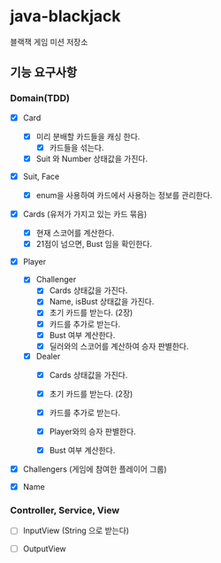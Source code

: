 # java-blackjack
블랙잭 게임 미션 저장소

## 기능 요구사항
### Domain(TDD)
- [x] Card
  - [x] 미리 분배할 카드들을 캐싱 한다.
      - [x] 카드들을 섞는다.
  - [x] Suit 와 Number 상태값을 가진다.
  
- [x] Suit, Face
  - [x] enum을 사용하여 카드에서 사용하는 정보를 관리한다. 

- [x] Cards (유저가 가지고 있는 카드 묶음)
  - [x] 현재 스코어를 계산한다.
  - [x] 21점이 넘으면, Bust 임을 확인한다.
  
- [x] Player
  - [x] Challenger
    - [x] Cards 상태값을 가진다.
    - [x] Name, isBust 상태값을 가진다.
    - [x] 초기 카드를 받는다. (2장)
    - [x] 카드를 추가로 받는다.
    - [x] Bust 여부 계산한다.
    - [x] 딜러와의 스코어를 계산하여 승자 판별한다.
  - [x] Dealer
    - [x] Cards 상태값을 가진다.
    - [x] 초기 카드를 받는다. (2장)
    - [x] 카드를 추가로 받는다.
    - [x] Player와의 승자 판별한다.
    - [x] Bust 여부 계산한다.


- [x] Challengers (게임에 참여한 플레이어 그룹)

- [x] Name

### Controller, Service, View
- [ ] InputView (String 으로 받는다)
- [ ] OutputView
  